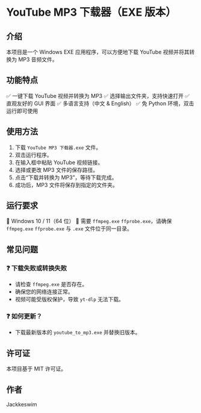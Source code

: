 # YouTube MP3 下载器（EXE 版本）

## 介绍
本项目是一个 Windows EXE 应用程序，可以方便地下载 YouTube 视频并将其转换为 MP3 音频文件。

## 功能特点
✅ 一键下载 YouTube 视频并转换为 MP3
✅ 选择输出文件夹，支持快速打开
✅ 直观友好的 GUI 界面
✅ 多语言支持（中文 & English）
✅ 免 Python 环境，双击运行即可使用

## 使用方法
1. 下载 `YouTube MP3 下载器.exe` 文件。
2. 双击运行程序。
3. 在输入框中粘贴 YouTube 视频链接。
4. 选择或更改 MP3 文件的保存路径。
5. 点击“下载并转换为 MP3”，等待下载完成。
6. 成功后，MP3 文件将保存到指定的文件夹。

## 运行要求
🔹 Windows 10 / 11（64 位）
🔹 需要 `ffmpeg.exe` `ffprobe.exe`，请确保 `ffmpeg.exe` `ffprobe.exe` 与 `.exe` 文件位于同一目录。

## 常见问题
### ❓ 下载失败或转换失败
- 请检查 `ffmpeg.exe` 是否存在。
- 确保您的网络连接正常。
- 视频可能受版权保护，导致 `yt-dlp` 无法下载。

### ❓ 如何更新？
- 下载最新版本的 `youtube_to_mp3.exe` 并替换旧版本。

## 许可证
本项目基于 MIT 许可证。

## 作者
Jackkeswim

